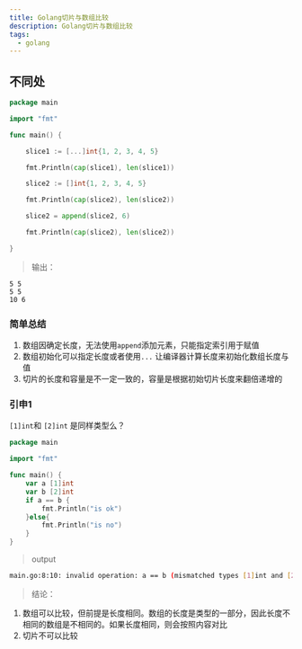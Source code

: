```yaml
---
title: Golang切片与数组比较
description: Golang切片与数组比较
tags: 
  - golang
---
```


## 不同处

```go
package main

import "fmt"

func main() {

    slice1 := [...]int{1, 2, 3, 4, 5}

    fmt.Println(cap(slice1), len(slice1))

    slice2 := []int{1, 2, 3, 4, 5}

    fmt.Println(cap(slice2), len(slice2))

    slice2 = append(slice2, 6)

    fmt.Println(cap(slice2), len(slice2))

}
```
> 输出：

```text
5 5 
5 5
10 6
```

### 简单总结

1. 数组因确定长度，无法使用`append`添加元素，只能指定索引用于赋值
2. 数组初始化可以指定长度或者使用`...` 让编译器计算长度来初始化数组长度与值
3. 切片的长度和容量是不一定一致的，容量是根据初始切片长度来翻倍递增的

### 引申1
`[1]int`和 `[2]int` 是同样类型么？
```go
package main

import "fmt"

func main() {
	var a [1]int
	var b [2]int
	if a == b {
		fmt.Println("is ok")
	}else{
		fmt.Println("is no")
	}
}

```
> output

```bash
main.go:8:10: invalid operation: a == b (mismatched types [1]int and [2]int)
```
> 结论：

1. 数组可以比较，但前提是长度相同。数组的长度是类型的一部分，因此长度不相同的数组是不相同的。如果长度相同，则会按照内容对比
2. 切片不可以比较